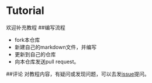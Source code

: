 Tutorial
========
欢迎补充教程
##编写流程
* fork本仓库
* 新建自己的markdown文件，并编写
* 更新到自己的仓库
* 向本仓库发送pull request。

##评论
对教程内容，有疑问或发现问题，可以去发[issue](./issue)提问。
